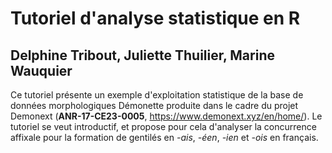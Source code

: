 # Tutoriel d'analyse statistique en R

## Delphine Tribout, Juliette Thuilier, Marine Wauquier

Ce tutoriel présente un exemple d'exploitation statistique de la base
de données morphologiques Démonette produite dans le cadre du projet
Demonext (**ANR-17-CE23-0005**, https://www.demonext.xyz/en/home/). Le
tutoriel se veut introductif, et propose pour cela d'analyser la
concurrence affixale pour la formation de gentilés en *-ais*, *-éen*, *-ien*
et *-ois* en français.
